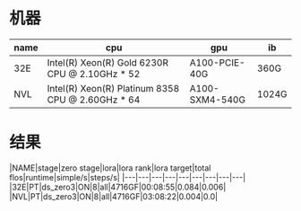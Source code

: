 # 机器
|name|cpu|gpu|ib|
|---|---|---|---|
|32E|Intel(R) Xeon(R) Gold 6230R CPU @ 2.10GHz * 52|A100-PCIE-40G|360G|
|NVL|Intel(R) Xeon(R) Platinum 8358 CPU @ 2.60GHz * 64|A100-SXM4-540G|1024G|

# 结果
|NAME|stage|zero stage|lora|lora rank|lora target|total flos|runtime|simple/s|steps/s|
|---|---|---|---|---|---|---|---|---|
|32E|PT|ds_zero3|ON|8|all|4716GF|00:08:55|0.084|0.006|
|NVL|PT|ds_zero3|ON|8|all|4716GF|03:08:22|0.004|0.0|
